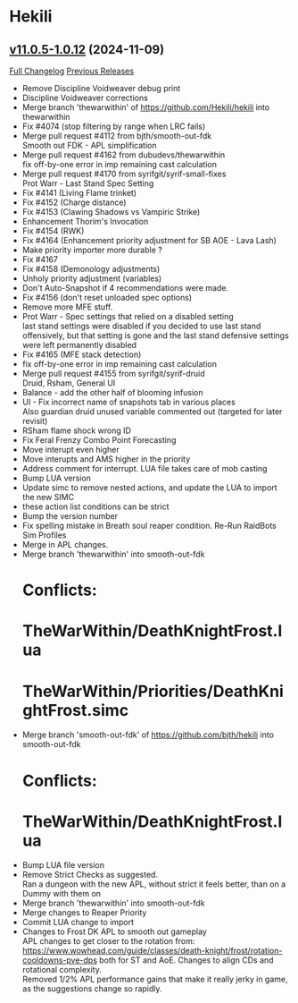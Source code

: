 # Hekili

## [v11.0.5-1.0.12](https://github.com/Hekili/hekili/tree/v11.0.5-1.0.12) (2024-11-09)
[Full Changelog](https://github.com/Hekili/hekili/compare/v11.0.5-1.0.11...v11.0.5-1.0.12) [Previous Releases](https://github.com/Hekili/hekili/releases)

- Remove Discipline Voidweaver debug print  
- Discipline Voidweaver corrections  
- Merge branch 'thewarwithin' of https://github.com/Hekili/hekili into thewarwithin  
- Fix #4074 (stop filtering by range when LRC fails)  
- Merge pull request #4112 from bjth/smooth-out-fdk  
    Smooth out FDK - APL simplification  
- Merge pull request #4162 from dubudevs/thewarwithin  
    fix off-by-one error in imp remaining cast calculation  
- Merge pull request #4170 from syrifgit/syrif-small-fixes  
    Prot Warr - Last Stand Spec Setting  
- Fix #4141 (Living Flame trinket)  
- Fix #4152 (Charge distance)  
- Fix #4153 (Clawing Shadows vs Vampiric Strike)  
- Enhancement Thorim's Invocation  
- Fix #4154 (RWK)  
- Fix #4164 (Enhancement priority adjustment for SB AOE - Lava Lash)  
- Make priority importer more durable ?  
- Fix #4167  
- Fix #4158 (Demonology adjustments)  
- Unholy priority adjustment (variables)  
- Don't Auto-Snapshot if 4 recommendations were made.  
- Fix #4156 (don't reset unloaded spec options)  
- Remove more MFE stuff.  
- Prot Warr - Spec settings that relied on a disabled setting  
    last stand settings were disabled if you decided to use last stand offensively, but that setting is gone and the last stand defensive settings were left permanently disabled  
- Fix #4165 (MFE stack detection)  
- fix off-by-one error in imp remaining cast calculation  
- Merge pull request #4155 from syrifgit/syrif-druid  
    Druid, Rsham, General UI  
- Balance - add the other half of blooming infusion  
- UI - Fix incorrect name of snapshots tab in various places  
    Also guardian druid unused variable commented out (targeted for later revisit)  
- RSham flame shock wrong ID  
- Fix Feral Frenzy Combo Point Forecasting  
- Move interupt even higher  
- Move interupts and AMS higher in the priority  
- Address comment for interrupt. LUA file takes care of mob casting  
- Bump LUA version  
- Update simc to remove nested actions, and update the LUA to import the new SIMC  
- these action list conditions can be strict  
- Bump the version number  
- Fix spelling mistake in Breath soul reaper condition. Re-Run RaidBots Sim Profiles  
- Merge in APL changes.  
- Merge branch 'thewarwithin' into smooth-out-fdk  
    # Conflicts:  
    #	TheWarWithin/DeathKnightFrost.lua  
    #	TheWarWithin/Priorities/DeathKnightFrost.simc  
- Merge branch 'smooth-out-fdk' of https://github.com/bjth/hekili into smooth-out-fdk  
    # Conflicts:  
    #	TheWarWithin/DeathKnightFrost.lua  
- Bump LUA file version  
- Remove Strict Checks as suggested.  
    Ran a dungeon with the new APL, without strict it feels better, than on a Dummy with them on  
- Merge branch 'thewarwithin' into smooth-out-fdk  
- Merge changes to Reaper Priority  
- Commit LUA change to import  
- Changes to Frost DK APL to smooth out gameplay  
    APL changes to get closer to the rotation from: https://www.wowhead.com/guide/classes/death-knight/frost/rotation-cooldowns-pve-dps both for ST and AoE. Changes to align CDs and rotational complexity.  
    Removed 1/2% APL performance gains that make it really jerky in game, as the suggestions change so rapidly.  
